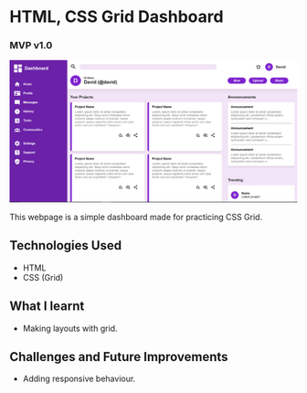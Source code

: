 # HTML, CSS Grid Dashboard
### MVP v1.0

![mvp1-preview](./mvpv1.png)

This webpage is a simple dashboard made for practicing CSS Grid.

## Technologies Used
- HTML
- CSS (Grid)


## What I learnt
- Making layouts with grid.

## Challenges and Future Improvements
- Adding responsive behaviour.


